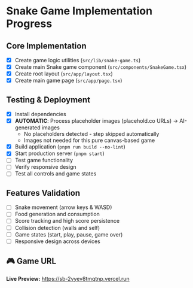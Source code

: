 # Snake Game Implementation Progress

## Core Implementation
- [x] Create game logic utilities (`src/lib/snake-game.ts`)
- [x] Create main Snake game component (`src/components/SnakeGame.tsx`)
- [x] Create root layout (`src/app/layout.tsx`)
- [x] Create main game page (`src/app/page.tsx`)

## Testing & Deployment
- [x] Install dependencies
- [x] **AUTOMATIC**: Process placeholder images (placehold.co URLs) → AI-generated images
  - No placeholders detected - step skipped automatically
  - Images not needed for this pure canvas-based game
- [x] Build application (`pnpm run build --no-lint`)
- [x] Start production server (`pnpm start`)
- [ ] Test game functionality
- [ ] Verify responsive design
- [ ] Test all controls and game states

## Features Validation
- [ ] Snake movement (arrow keys & WASD)
- [ ] Food generation and consumption
- [ ] Score tracking and high score persistence
- [ ] Collision detection (walls and self)
- [ ] Game states (start, play, pause, game over)
- [ ] Responsive design across devices

## 🎮 Game URL
**Live Preview:** https://sb-2vyev8tmqtnp.vercel.run